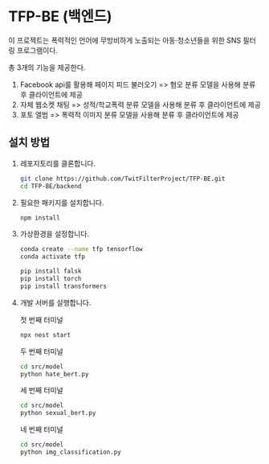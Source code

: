 # TFP-BE (백엔드)

이 프로젝트는 폭력적인 언어에 무방비하게 노출되는 아동·청소년들을 위한 SNS 필터링 프로그램이다.

총 3개의 기능을 제공한다.

1) Facebook api를 활용해 페이지 피드 불러오기 => 혐오 분류 모델을 사용해 분류 후 클라이언트에 제공
2) 자체 웹소켓 채팅 => 성적/학교폭력 분류 모델을 사용해 분류 후 클라이언트에 제공
3) 포토 앨범 => 폭력적 이미지 분류 모델을 사용해 분류 후 클라이언트에 제공

## 설치 방법

1. 레포지토리를 클론합니다.
    ```bash
    git clone https://github.com/TwitFilterProject/TFP-BE.git
    cd TFP-BE/backend
    ```

2. 필요한 패키지를 설치합니다.
    ```bash
    npm install
    ```

3. 가상환경을 설정합니다.
    ```bash
    conda create --name tfp tensorflow
    conda activate tfp

    pip install falsk
    pip install torch
    pip install transformers
    ```

4. 개발 서버를 실행합니다.

    첫 번째 터미널
    ```bash
    npx nest start
    ```
    두 번째 터미널
    ```bash
    cd src/model
    python hate_bert.py
    ```
    세 번째 터미널
    ```bash
    cd src/model
    python sexual_bert.py
    ```
    네 번째 터미널
    ```bash
    cd src/model
    python img_classification.py
    ```